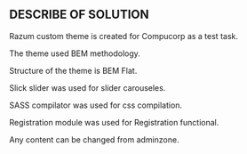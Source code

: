 DESCRIBE OF SOLUTION
--------------------------
Razum custom theme is created for Compucorp as a test task.

The theme used BEM methodology.

Structure of the theme is BEM Flat.

Slick slider was used for slider carouseles.

SASS compilator was used for css compilation.

Registration module was used for Registration functional.

Any content can be changed from adminzone.